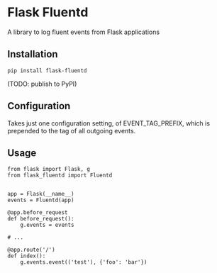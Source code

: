 # Flask Fluentd

A library to log fluent events from Flask applications

## Installation

```
pip install flask-fluentd
```

(TODO: publish to PyPI)

## Configuration

Takes just one configuration setting, of EVENT_TAG_PREFIX, which is prepended
to the tag of all outgoing events.

## Usage

```
from flask import Flask, g
from flask_fluentd import Fluentd


app = Flask(__name__)
events = Fluentd(app)

@app.before_request
def before_request():
    g.events = events

# ...

@app.route('/')
def index():
    g.events.event(('test'), {'foo': 'bar'})

```

